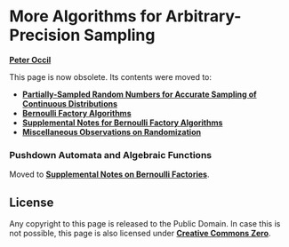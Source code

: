 # More Algorithms for Arbitrary-Precision Sampling

[**Peter Occil**](mailto:poccil14@gmail.com)

This page is now obsolete.  Its contents were moved to:

* [**Partially-Sampled Random Numbers for Accurate Sampling of Continuous Distributions**](https://peteroupc.github.io/exporand.html)
* [**Bernoulli Factory Algorithms**](https://peteroupc.github.io/bernoulli.html)
* [**Supplemental Notes for Bernoulli Factory Algorithms**](https://peteroupc.github.io/bernsupp.html)
* [**Miscellaneous Observations on Randomization**](https://peteroupc.github.io/randmisc.html)

<a id=Pushdown_Automata_and_Algebraic_Functions></a>

### Pushdown Automata and Algebraic Functions

Moved to [**Supplemental Notes on Bernoulli Factories**](https://peteroupc.github.io/bernsupp.html).

<a id=License></a>

## License

Any copyright to this page is released to the Public Domain.  In case this is not possible, this page is also licensed under [**Creative Commons Zero**](https://creativecommons.org/publicdomain/zero/1.0/).
